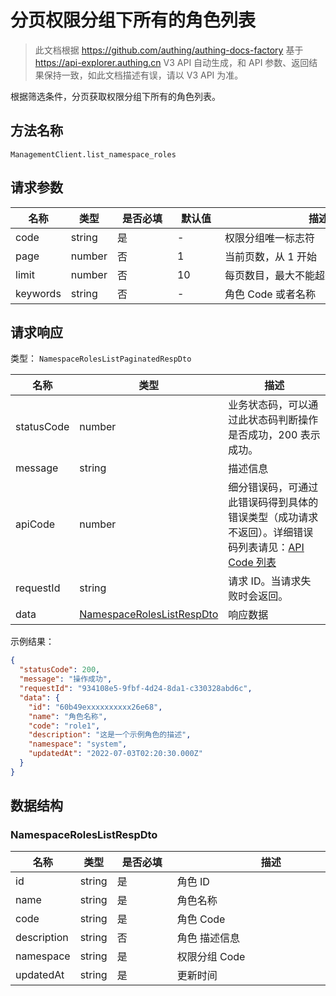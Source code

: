 # 分页权限分组下所有的角色列表

<!--
  警告⚠️：
  不要直接修改该文档，
  https://github.com/Authing/authing-docs-factory
  使用该项目进行生成
-->

<LastUpdated />

> 此文档根据 https://github.com/authing/authing-docs-factory 基于 https://api-explorer.authing.cn V3 API 自动生成，和 API 参数、返回结果保持一致，如此文档描述有误，请以 V3 API 为准。

根据筛选条件，分页获取权限分组下所有的角色列表。

## 方法名称

`ManagementClient.list_namespace_roles`

## 请求参数

| 名称 | 类型 | <div style="width:80px">是否必填</div> | <div style="width:60px">默认值</div> | <div style="width:300px">描述</div> | <div style="width:200px">示例值</div> |
| ---- | ---- | ---- | ---- | ---- | ---- |
 | code | string  | 是 | - | 权限分组唯一标志符  | `my-namespace` |
 | page | number  | 否 | 1 | 当前页数，从 1 开始  | `1` |
 | limit | number  | 否 | 10 | 每页数目，最大不能超过 50，默认为 10  | `10` |
 | keywords | string  | 否 | - | 角色 Code 或者名称  | `test` |




## 请求响应

类型： `NamespaceRolesListPaginatedRespDto`

| 名称 | 类型 | 描述 |
| ---- | ---- | ---- |
| statusCode | number | 业务状态码，可以通过此状态码判断操作是否成功，200 表示成功。 |
| message | string | 描述信息 |
| apiCode | number | 细分错误码，可通过此错误码得到具体的错误类型（成功请求不返回）。详细错误码列表请见：[API Code 列表](https://api-explorer.authing.cn/?tag=group/%E5%BC%80%E5%8F%91%E5%87%86%E5%A4%87#tag/%E5%BC%80%E5%8F%91%E5%87%86%E5%A4%87/%E9%94%99%E8%AF%AF%E5%A4%84%E7%90%86/apiCode) |
| requestId | string | 请求 ID。当请求失败时会返回。 |
| data | <a href="#NamespaceRolesListRespDto">NamespaceRolesListRespDto</a> | 响应数据 |



示例结果：

```json
{
  "statusCode": 200,
  "message": "操作成功",
  "requestId": "934108e5-9fbf-4d24-8da1-c330328abd6c",
  "data": {
    "id": "60b49exxxxxxxxxx26e68",
    "name": "角色名称",
    "code": "role1",
    "description": "这是一个示例角色的描述",
    "namespace": "system",
    "updatedAt": "2022-07-03T02:20:30.000Z"
  }
}
```

## 数据结构


### <a id="NamespaceRolesListRespDto"></a> NamespaceRolesListRespDto

| 名称 | 类型 | <div style="width:80px">是否必填</div> | <div style="width:300px">描述</div> | <div style="width:200px">示例值</div> |
| ---- |  ---- | ---- | ---- | ---- |
| id | string | 是 | 角色 ID   |  `60b49exxxxxxxxxx26e68` |
| name | string | 是 | 角色名称   |  `角色名称` |
| code | string | 是 | 角色 Code   |  `role1` |
| description | string | 否 | 角色 描述信息   |  `这是一个示例角色的描述` |
| namespace | string | 是 | 权限分组 Code   |  `system` |
| updatedAt | string | 是 | 更新时间   |  `2022-07-03T02:20:30.000Z` |


